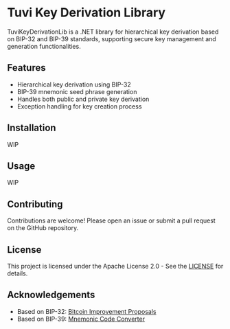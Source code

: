 # Tuvi Key Derivation Library

TuviKeyDerivationLib is a .NET library for hierarchical key derivation based on BIP-32 and BIP-39 standards, supporting secure key management and generation functionalities.

## Features

- Hierarchical key derivation using BIP-32
- BIP-39 mnemonic seed phrase generation
- Handles both public and private key derivation
- Exception handling for key creation process

## Installation

WIP

## Usage

WIP

## Contributing

Contributions are welcome! Please open an issue or submit a pull request on the GitHub repository.

## License

This project is licensed under the Apache License 2.0 - See the [LICENSE](LICENSE) for details.

## Acknowledgements

- Based on BIP-32: [Bitcoin Improvement Proposals](https://github.com/bitcoin/bips)
- Based on BIP-39: [Mnemonic Code Converter](https://github.com/bitcoin/bips/blob/master/bip-0039.mediawiki)

